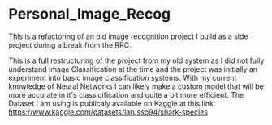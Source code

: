 # Personal_Image_Recog
This is a refactoring of an old image recognition project I build as a side project during a break from the RRC.

This is a full restructuring of the project from my old system as I did not fully understand Image Classification at the time and the project was initially an experiment into basic image classification systems. With my current knowledge of Neural Networks I can likely make a custom model that will be more accurate in it's classicification and quite a bit more efficient. 
The Dataset I am using is publicaly available on Kaggle at this link: https://www.kaggle.com/datasets/larusso94/shark-species
